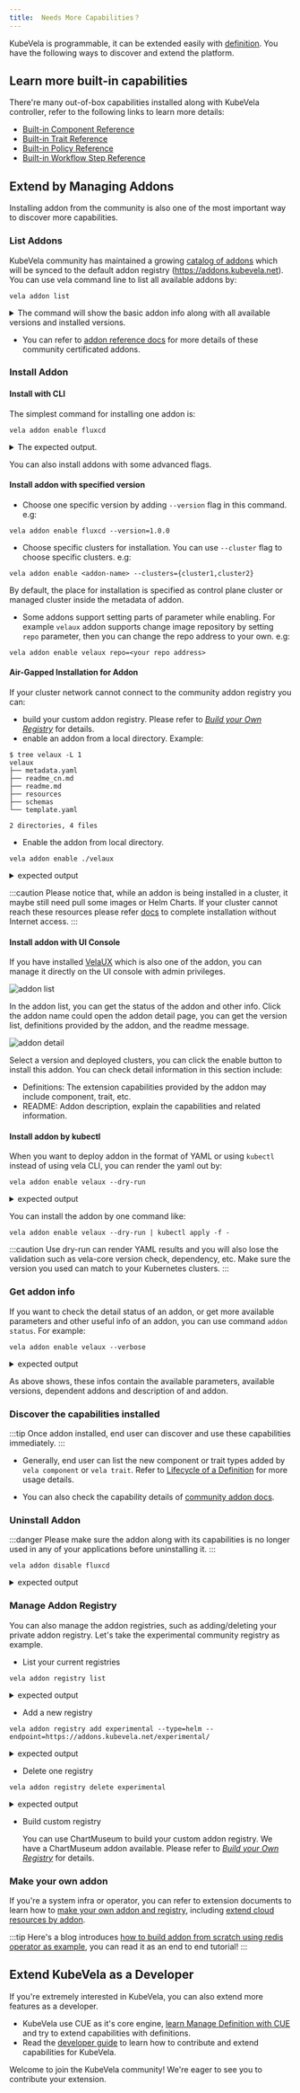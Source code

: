 ```yaml
---
title:  Needs More Capabilities？
---
```


KubeVela is programmable, it can be extended easily with [definition](../../getting-started/definition.md). You have the following ways to discover and extend the platform.

## Learn more built-in capabilities

There're many out-of-box capabilities installed along with KubeVela controller, refer to the following links to learn more details:

  - [Built-in Component Reference](./references.md)
  - [Built-in Trait Reference](../traits/references.md)
  - [Built-in Policy Reference](../policies/references.md)
  - [Built-in Workflow Step Reference](../workflow/built-in-workflow-defs.md)

## Extend by Managing Addons

Installing addon from the community is also one of the most important way to discover more capabilities.

### List Addons

KubeVela community has maintained a growing [catalog of addons](https://github.com/kubevela/catalog) which will be synced to the default addon registry (https://addons.kubevela.net). You can use vela command line to list all available addons by:

```shell
vela addon list
```

<details>
<summary>The command will show the basic addon info along with all available versions and installed versions.</summary>

```console
NAME                            REGISTRY        DESCRIPTION                                                                                             AVAILABLE-VERSIONS              STATUS          
rollout                         KubeVela        Provides basic batch publishing capability.                                                             [1.3.0, 1.2.4, 1.2.3]           disabled        
terraform                       KubeVela        Terraform Controller is a Kubernetes Controller for Terraform.                                          [1.0.6]                         disabled        
terraform-aws                   KubeVela        Kubernetes Terraform Controller for AWS                                                                 [1.0.1, 1.0.0]                  disabled        
dex                             KubeVela        Enable dex for login                                                                                    [0.6.5]                         disabled        
fluxcd                          KubeVela        Extended workload to do continuous and progressive delivery                                             [1.1.0, 1.0.0]                  disabled
velaux                          KubeVela        KubeVela User Experience (UX). An extensible, application-oriented delivery and management Dashboard.   [v1.3.0, v1.3.0-beta.2, 1.2.4]  enabled (v1.3.0)
terraform-alibaba               KubeVela        Kubernetes Terraform Controller for Alibaba Cloud                                                       [1.0.2, 1.0.1]                  disabled    
...snip...
```
</details>

* You can refer to [addon reference docs](../../reference/addons/overview.md) for more details of these community certificated addons.

### Install Addon

#### Install with CLI

The simplest command for installing one addon is:

```shell
vela addon enable fluxcd
```

<details>
<summary>The expected output.</summary>

```console
I0111 21:45:24.553174   89345 apply.go:106] "creating object" name="addon-fluxcd" resource="core.oam.dev/v1beta1, Kind=Application"
I0111 21:45:25.258914   89345 apply.go:106] "creating object" name="helm" resource="core.oam.dev/v1beta1, Kind=ComponentDefinition"
I0111 21:45:25.342731   89345 apply.go:106] "creating object" name="kustomize-json-patch" resource="core.oam.dev/v1beta1, Kind=TraitDefinition"
I0111 21:45:25.382201   89345 apply.go:106] "creating object" name="kustomize-patch" resource="core.oam.dev/v1beta1, Kind=TraitDefinition"
I0111 21:45:25.411723   89345 apply.go:106] "creating object" name="kustomize" resource="core.oam.dev/v1beta1, Kind=ComponentDefinition"
I0111 21:45:25.625815   89345 apply.go:106] "creating object" name="kustomize-strategy-merge" resource="core.oam.dev/v1beta1, Kind=TraitDefinition"
I0111 21:45:25.660129   89345 apply.go:106] "creating object" name="component-uischema-helm" resource="/v1, Kind=ConfigMap"
Addon: fluxcd enabled Successfully.
```
</details>

You can also install addons with some advanced flags.

#### Install addon with specified version

* Choose one specific version by adding `--version` flag in this command. e.g:

```shell
vela addon enable fluxcd --version=1.0.0
```

* Choose specific clusters for installation. You can use `--cluster` flag to choose specific clusters. e.g:

```shell
vela addon enable <addon-name> --clusters={cluster1,cluster2}
```

By default, the place for installation is specified as control plane cluster or managed cluster inside the metadata of addon. 

* Some addons support setting parts of parameter while enabling. For example `velaux` addon supports change image repository by setting `repo` parameter, then you can change the repo address to your own. e.g:

```shell
vela addon enable velaux repo=<your repo address>
```

#### Air-Gapped Installation for Addon

If your cluster network cannot connect to the community addon registry you can: 
- build your custom addon registry. Please refer to [*Build your Own Registry*](../../platform-engineers/addon/addon-registry.md) for details.
- enable an addon from a local directory. Example:

```shell
$ tree velaux -L 1
velaux
├── metadata.yaml
├── readme_cn.md
├── readme.md
├── resources
├── schemas
└── template.yaml

2 directories, 4 files
```

* Enable the addon from local directory.

```
vela addon enable ./velaux
```

<details>
<summary>expected output</summary>

```
Addon: velaux enabled successfully
```
</details>

:::caution
Please notice that, while an addon is being installed in a cluster, it maybe still need pull some images or Helm Charts. If your cluster cannot reach these resources please refer [docs](../../platform-engineers/system-operation/enable-addon-offline.md) to complete installation without Internet access.
:::

#### Install addon with UI Console

If you have installed [VelaUX](../../reference/addons/velaux.md) which is also one of the addon, you can manage it directly on the UI console with admin privileges.

![addon list](https://kubevela.io/images/1.3/addon-list.jpg)

In the addon list, you can get the status of the addon and other info. Click the addon name could open the addon detail page, you can get the version list, definitions provided by the addon, and the readme message.

![addon detail](https://kubevela.io/images/1.3/addon-detail.jpg)

Select a version and deployed clusters, you can click the enable button to install this addon. You can check detail information in this section include:

- Definitions: The extension capabilities provided by the addon may include component, trait, etc.
- README: Addon description, explain the capabilities and related information.

#### Install addon by kubectl

When you want to deploy addon in the format of YAML or using `kubectl` instead of using vela CLI, you can render the yaml out by:

```shell
vela addon enable velaux --dry-run
```


<details>
<summary>expected output</summary>

```
apiVersion: core.oam.dev/v1beta1
kind: Application
metadata:
  creationTimestamp: null
  labels:
    addons.oam.dev/name: velaux
    addons.oam.dev/registry: KubeVela
    addons.oam.dev/version: v1.5.8
  name: addon-velaux
  namespace: vela-system
spec:
  components:
  - name: apiserver
    properties:
      cmd:
      - apiserver
      - --datastore-type=kubeapi
      image: oamdev/vela-apiserver:v1.5.8
      ports:
      - expose: true
        port: 8000
        protocol: TCP
    traits:
    - properties:
        name: kubevela-vela-core
      type: service-account
    - properties:
        replicas: 1
      type: scaler
    type: webservice
  - dependsOn:
    - apiserver
    name: velaux
    properties:
      env:
      - name: KUBEVELA_API_URL
        value: apiserver.vela-system:8000
      exposeType: ClusterIP
      image: oamdev/velaux:v1.5.8
      ports:
      - expose: true
        port: 80
        protocol: TCP
    traits:
    - properties:
        replicas: 1
      type: scaler
    type: webservice
status: {}

---
apiVersion: v1
data:
  ui-schema: '[{"jsonKey":"selector","sort":100,"uiType":"ComponentSelect"},{"jsonKey":"components","sort":101,"uiType":"ComponentPatches"}]'
kind: ConfigMap
metadata:
  creationTimestamp: null
  name: policy-uischema-override
  namespace: vela-system

... snip ...

```
</details>

You can install the addon by one command like:

```
vela addon enable velaux --dry-run | kubectl apply -f -
```

:::caution
Use dry-run can render YAML results and you will also lose the validation such as vela-core version check, dependency, etc. Make sure the version you used can match to your Kubernetes clusters.
:::

### Get addon info

If you want to check the detail status of an addon, or get more available parameters and other useful info of an addon, you can use command `addon status`. For example:

```shell
vela addon enable velaux --verbose
```

<details>
<summary>expected output</summary>

```shell
velaux: disabled 
KubeVela User Experience (UX). An extensible, application-oriented delivery and management Dashboard.
==> Registry Name
KubeVela
==> Available Versions
[v1.4.3, v1.4.2, v1.4.0, v1.4.0-beta.2, v1.3.6, v1.3.4, v1.3.3, v1.3.2, ...]
==> Dependencies ✔
[]
==> Parameters
-> dbType: Specify the database type, current support KubeAPI(default) and MongoDB.
        default: "kubeapi"
        required: ✔
-> dbURL: Specify the MongoDB URL. it only enabled where DB type is MongoDB.
-> gatewayDriver: Specify the gateway type.
        default: "nginx"
        required: ✔
-> imagePullSecrets: Specify the names of imagePullSecret for private image registry, eg. "{a,b,c}"
-> serviceType: Specify the service type.
        default: "ClusterIP"
        required: ✔
-> database: Specify the database name, for the kubeapi db type, it represents namespace.
-> dex: Specify whether to enable the dex
        default: "false"
        required: ✔
-> domain: Specify the domain, if set, ingress will be created if the gateway driver is nginx.
-> repo: Specify the image hub of velaux, eg. "acr.kubevela.net"
-> serviceAccountName: Specify the serviceAccountName for apiserver
        default: "kubevela-vela-core"
        required: ✔
```
</details>

As above shows, these infos contain the available parameters, available versions, dependent addons and description of and addon.

### Discover the capabilities installed

:::tip
Once addon installed, end user can discover and use these capabilities immediately.
:::

* Generally, end user can list the new component or trait types added by `vela component` or `vela trait`. Refer to [Lifecycle of a Definition](../../getting-started/definition.md#lifecycle-of-a-definition) for more usage details.

* You can also check the capability details of [community addon docs](../../reference/addons/overview.md).

### Uninstall Addon

:::danger
Please make sure the addon along with its capabilities is no longer used in any of your applications before uninstalling it.
:::

```shell
vela addon disable fluxcd
```

<details>
<summary>expected output</summary>

```shell
Successfully disable addon:fluxcd
```
</details>

### Manage Addon Registry

You can also manage the addon registries, such as adding/deleting your private addon registry.
Let's take the experimental community registry as example.

* List your current registries

```
vela addon registry list 
```

<details>
<summary>expected output</summary>

```shell
Name            Type    URL                        
KubeVela        helm    https://addons.kubevela.net
```
</details>

* Add a new registry

```
vela addon registry add experimental --type=helm --endpoint=https://addons.kubevela.net/experimental/
```

<details>
<summary>expected output</summary>

```
Successfully add an addon registry experimental
```
</details>

* Delete one registry

```
vela addon registry delete experimental
```

<details>
<summary>expected output</summary>

```
Successfully delete an addon registry experimental
```
</details>

* Build custom registry

  You can use ChartMuseum to build your custom addon registry. We have a ChartMuseum addon available. Please refer to [*Build your Own Registry*](../../platform-engineers/addon/addon-registry.md) for details.

### Make your own addon

If you're a system infra or operator, you can refer to extension documents to learn how to [make your own addon and registry](../../platform-engineers/addon/intro.md), including [extend cloud resources by addon](../../platform-engineers/addon/terraform.md).

:::tip
Here's a blog introduces [how to build addon from scratch using redis operator as example](/blog/2022/10/18/building-addon-introduction), you can read it as an end to end tutorial!
:::


## Extend KubeVela as a Developer

If you're extremely interested in KubeVela, you can also extend more features as a developer.

- KubeVela use CUE as it's core engine, [learn Manage Definition with CUE](../../platform-engineers/cue/basic.md) and try to extend capabilities with definitions.
- Read the [developer guide](../../contributor/overview.md) to learn how to contribute and extend capabilities for KubeVela.

Welcome to join the KubeVela community! We're eager to see you to contribute your extension.
